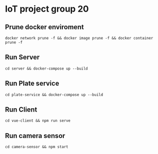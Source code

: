 # IoT project group 20

## Prune docker enviroment

```
docker network prune -f && docker image prune -f && docker container prune -f
```

## Run Server
```
cd server && docker-compose up --build
```

## Run Plate service
```
cd plate-service && docker-compose up --build
```

## Run Client
```
cd vue-client && npm run serve
```

## Run camera sensor
```
cd camera-sensor && npm start
```